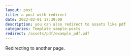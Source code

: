```yaml
---
layout: post
title: a post with redirect
date: 2022-02-01 17:39:00
description: you can also redirect to assets like pdf
categories: Template sample-posts
redirect: /assets/pdf/example_pdf.pdf
---
```


Redirecting to another page.
